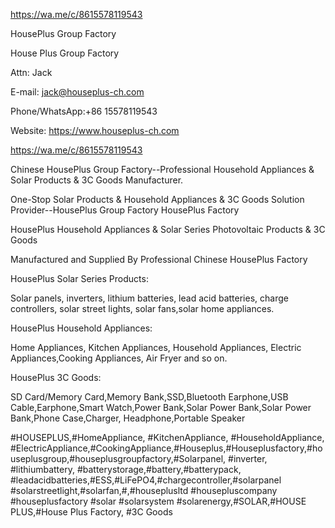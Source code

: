https://wa.me/c/8615578119543

HousePlus Group Factory

House Plus Group Factory

Attn: Jack

E-mail: jack@houseplus-ch.com

Phone/WhatsApp:+86 15578119543

Website: https://www.houseplus-ch.com

https://wa.me/c/8615578119543


Chinese HousePlus Group Factory--Professional Household Appliances & Solar Products & 3C Goods Manufacturer.




One-Stop Solar Products & Household Appliances & 3C Goods Solution Provider--HousePlus Group Factory HousePlus Factory


HousePlus Household Appliances & Solar Series Photovoltaic Products & 3C Goods

Manufactured and Supplied By Professional Chinese HousePlus Factory



HousePlus Solar Series Products:

Solar panels, inverters, lithium batteries, lead acid batteries, charge controllers, solar street lights, solar fans,solar home appliances.



HousePlus Household Appliances:

Home Appliances, Kitchen Appliances, Household Appliances, Electric Appliances,Cooking Appliances, Air Fryer and  so on.



HousePlus 3C Goods:

SD Card/Memory Card,Memory Bank,SSD,Bluetooth Earphone,USB Cable,Earphone,Smart Watch,Power Bank,Solar Power Bank,Solar Power Bank,Phone Case,Charger, Headphone,Portable Speaker




#HOUSEPLUS,#HomeAppliance, #KitchenAppliance, #HouseholdAppliance, #ElectricAppliance,#CookingAppliance,#Houseplus,#Houseplusfactory,#houseplusgroup,#houseplusgroupfactory,#Solarpanel, #inverter, #lithiumbattery, #batterystorage,#battery,#batterypack, #leadacidbatteries,#ESS,#LiFePO4,#chargecontroller,#solarpanel #solarstreetlight,#solarfan,#,#houseplusltd #housepluscompany #houseplusfactory #solar #solarsystem #solarenergy,#SOLAR,#HOUSE PLUS,#House Plus Factory, #3C Goods



